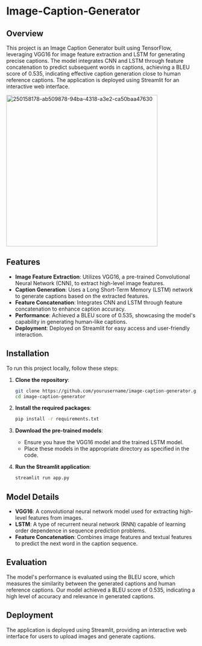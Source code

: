 # Image-Caption-Generator

## Overview

This project is an Image Caption Generator built using TensorFlow, leveraging VGG16 for image feature extraction and LSTM for generating precise captions. The model integrates CNN and LSTM through feature concatenation to predict subsequent words in captions, achieving a BLEU score of 0.535, indicating effective caption generation close to human reference captions. The application is deployed using Streamlit for an interactive web interface.

<img width="401" alt="250158178-ab509878-94ba-4318-a3e2-ca50baa47630" src="https://github.com/anshulrathodia/Image-Caption-Generator/assets/155772558/516af9bd-bcfb-4556-b4b3-b4d5c28411ce">

## Features

- **Image Feature Extraction**: Utilizes VGG16, a pre-trained Convolutional Neural Network (CNN), to extract high-level image features.
- **Caption Generation**: Uses a Long Short-Term Memory (LSTM) network to generate captions based on the extracted features.
- **Feature Concatenation**: Integrates CNN and LSTM through feature concatenation to enhance caption accuracy.
- **Performance**: Achieved a BLEU score of 0.535, showcasing the model's capability in generating human-like captions.
- **Deployment**: Deployed on Streamlit for easy access and user-friendly interaction.

## Installation

To run this project locally, follow these steps:

1. **Clone the repository**:
    ```sh
    git clone https://github.com/yourusername/image-caption-generator.git
    cd image-caption-generator
    ```

2. **Install the required packages**:
    ```sh
    pip install -r requirements.txt
    ```

3. **Download the pre-trained models**:
   - Ensure you have the VGG16 model and the trained LSTM model.
   - Place these models in the appropriate directory as specified in the code.

4. **Run the Streamlit application**:
    ```sh
    streamlit run app.py
    ```

## Model Details

- **VGG16**: A convolutional neural network model used for extracting high-level features from images.
- **LSTM**: A type of recurrent neural network (RNN) capable of learning order dependence in sequence prediction problems.
- **Feature Concatenation**: Combines image features and textual features to predict the next word in the caption sequence.

## Evaluation

The model's performance is evaluated using the BLEU score, which measures the similarity between the generated captions and human reference captions. Our model achieved a BLEU score of 0.535, indicating a high level of accuracy and relevance in generated captions.

## Deployment

The application is deployed using Streamlit, providing an interactive web interface for users to upload images and generate captions.

